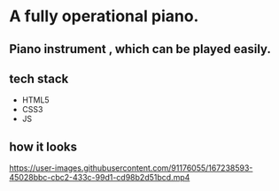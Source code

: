 # A fully operational piano.
## Piano instrument , which can be played easily.

## tech stack
- HTML5
- CSS3
- JS

## how it looks


https://user-images.githubusercontent.com/91176055/167238593-45028bbc-cbc2-433c-99d1-cd98b2d51bcd.mp4

